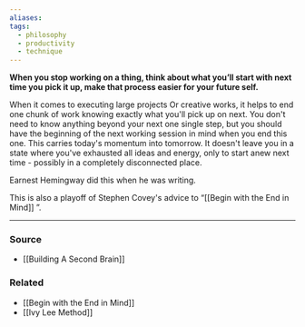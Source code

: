 ```yaml
---
aliases: 
tags:
  - philosophy
  - productivity
  - technique
---
```

**When you stop working on a thing, think about what you’ll start with next time you pick it up, make that process easier for your future self.**

When it comes to executing large projects Or creative works, it helps to end one chunk of work knowing exactly what you'll pick up on next. You don't need to know anything beyond your next one single step, but you should have the beginning of the next working session in mind when you end this one. This carries  today's momentum into tomorrow. It doesn't leave you in a state where you've exhausted all ideas and energy, only to start anew next time - possibly in a completely disconnected place. 

Earnest Hemingway did this when he was writing.

This is also a playoff of Stephen Covey's advice to “[[Begin with the End in Mind]] ”.

---

### Source
- [[Building A Second Brain]]

### Related
- [[Begin with the End in Mind]]
- [[Ivy Lee Method]]